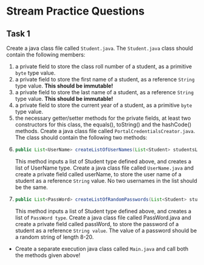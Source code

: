 # Stream Practice Questions

## Task 1

Create a java class file called `Student.java`. The `Student.java`
class should contain the following members:

1. a private field to store the class roll number of a student, as a primitive `byte` type value.
2. a private field to store the first name of a student, as a reference `String` type value. **This should be
   immutable!**
3. a private field to store the last name of a student, as a reference `String` type value. **This should be
   immutable!**
4. a private field to store the current year of a student, as a primitive `byte` type value.
5. the necessary getter/setter methods for the private fields, at least two constructors for this class, the equals(),
   toString() and the hashCode() methods. Create a java class file called `PortalCredentialsCreator.java`. The class
   should contain the following two methods:
6. ```java
   public List<UserName> createListOfUserNames(List<Student> studentsList) {}
   ```
   This method inputs a list of Student type defined above, and creates a list of UserName type. Create a java class
   file called `UserName.java` and create a private field called userName, to store the user name of a student as a
   reference
   `String` value. No two usernames in the list should be the same.
7. ```java
   public List<PassWord> createListOfRandomPasswords(List<Student> studentsList) {}
   ```
   This method inputs a list of Student type defined above, and creates a list of `PassWord type`. Create a java class
   file called PassWord.java and create a private field called passWord, to store the password of a student as a
   reference
   `String value`. The value of a password should be a random string of length 8-20.

* Create a separate execution java class called `Main.java` and call both the methods given above!
